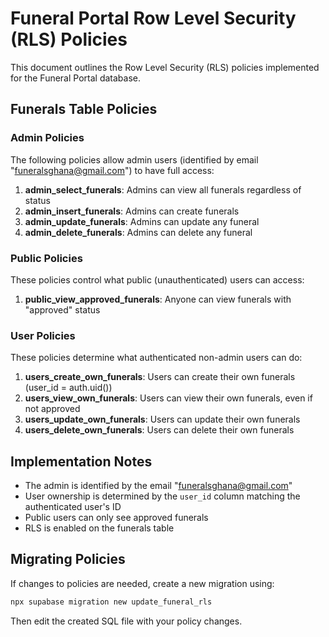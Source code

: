 # Funeral Portal Row Level Security (RLS) Policies

This document outlines the Row Level Security (RLS) policies implemented for the Funeral Portal database.

## Funerals Table Policies

### Admin Policies

The following policies allow admin users (identified by email "funeralsghana@gmail.com") to have full access:

1. **admin_select_funerals**: Admins can view all funerals regardless of status
2. **admin_insert_funerals**: Admins can create funerals
3. **admin_update_funerals**: Admins can update any funeral 
4. **admin_delete_funerals**: Admins can delete any funeral

### Public Policies

These policies control what public (unauthenticated) users can access:

1. **public_view_approved_funerals**: Anyone can view funerals with "approved" status

### User Policies

These policies determine what authenticated non-admin users can do:

1. **users_create_own_funerals**: Users can create their own funerals (user_id = auth.uid())
2. **users_view_own_funerals**: Users can view their own funerals, even if not approved
3. **users_update_own_funerals**: Users can update their own funerals
4. **users_delete_own_funerals**: Users can delete their own funerals

## Implementation Notes

- The admin is identified by the email "funeralsghana@gmail.com"
- User ownership is determined by the `user_id` column matching the authenticated user's ID
- Public users can only see approved funerals
- RLS is enabled on the funerals table

## Migrating Policies

If changes to policies are needed, create a new migration using:

```bash
npx supabase migration new update_funeral_rls
```

Then edit the created SQL file with your policy changes.
